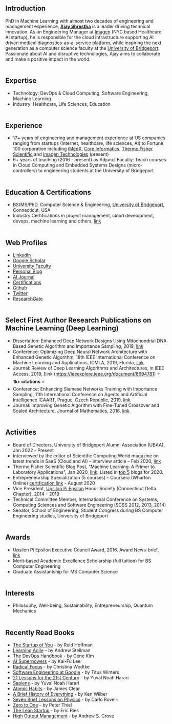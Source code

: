 ## Introduction         
PhD in Machine Learning with almost two decades of engineering and management experience, **[Ajay Shrestha](https://www.ajayshrestha.com/)** is a leader driving technical innovation. As an Engineering Manager at [Imagen](https://imagen.ai/) (NYC based Healthcare AI startup), he is responsible for the cloud infrastructure supporting AI driven medical diagnostics-as-a-service platform, while inspiring the next generation as a computer science faculty at the [University of Bridgeport](https://www.bridgeport.edu/). Passionate about AI and disruptive technologies, Ajay aims to collaborate and make a positive impact in the world.
\
&nbsp;

## Expertise
- Technology: DevOps & Cloud Computing, Software Engineering, Machine Learning
- Industry: Healthcare, Life Sciences, Education
\
&nbsp;

## Experience
- 17+ years of engineering and management experience at US companies ranging from startups (Internet, healthcare, life sciences, AI) to Fortune 100 corporation including [iMedX](https://imedx.com/), [Core Informatics](http://coreinformatics.com/), [Thermo Fisher Scientific](https://www.thermofisher.com/us/en/home.html) and [Imagen Technologies](https://imagen.ai/) (present)
- 6+ years of teaching (2016 - present) as Adjunct Faculty: Teach courses in Cloud Computing and Embedded Systems Designs (micro-controllers) to engineering students at the University of Bridgeport
\
&nbsp;

## Education & Certifications
- BS/MS/PhD, Computer Science & Engineering, [University of Bridgeport](https://www.bridgeport.edu/), Connecticut, USA
- Industry Certifications in project management, cloud development, devops, machine learning and others, [link](https://www.credly.com/users/ajayshrestha/badges) 
\
&nbsp;

## Web Profiles
- [LinkedIn](https://www.linkedin.com/in/ajayshrestha/)
- [Google Scholar](https://scholar.google.com/citations?user=wtBCz0QAAAAJ)
- [University Faculty](https://profiles.bridgeport.edu/user/shrestha/)
- [Personal Blog](https://blog.ajayshrestha.com/)
- [AI Journal](https://everestaijournal.com/)
- [Certifications](https://www.youracclaim.com/users/ajayshrestha/badges)
- [Github](https://github.com/shrestha-ajay)
- [Twitter](https://twitter.com/ajayshrestha)
- [ResearchGate](https://www.researchgate.net/profile/Ajay-Shrestha)
\
&nbsp;

## Select First Author Research Publications on Machine Learning (Deep Learning)
-	Dissertation: Enhanced Deep Network Designs Using Mitochondrial DNA Based Genetic Algorithm and Importance Sampling, 2019, [link](https://www.proquest.com/docview/2322784986/631422EFED204CFDPQ/)
-	Conference: Optimizing Deep Neural Network Architecture with Enhanced Genetic Algorithm, 18th IEEE International Conference on Machine Learning and Applications, ICMLA, 2019, Florida, [link](https://ieeexplore.ieee.org/abstract/document/8999193)
-	Journal: Review of Deep Learning Algorithms and Architectures, in IEEE Access, 2019, [link (https://ieeexplore.ieee.org/document/8694781) ⭐ **1k+ citations** ⭐  
-	Conference: Enhancing Siamese Networks Training with Importance Sampling, 11th International Conference on Agents and Artificial Intelligence ICAART, Prague, Czech Republic, 2019, [link](http://dx.doi.org/10.5220/0007371706100615)
-	Journal: Improving Genetic Algorithm with Fine-Tuned Crossover and Scaled Architecture, Journal of Mathematics, 2016, [link](http://dx.doi.org/10.1155/2016/4015845)
\
&nbsp;

## Activities
- Board of Directors, University of Bridgeport Alumni Association (UBAA), Jan 2022 - Present
-	Interviewed by the editor of Scientific Computing World magazine on latest trends in SaaS (Cloud and AI) – interview article – Feb 2020, [link](https://www.scientific-computing.com/feature/making-case-cloud)
-	Thermo Fisher Scientific Blog Post, “Machine Learning: A Primer to Laboratory Applications”, Jan 2020,  [link](https://www.thermofisher.com/blog/connectedlab/machine-learning-a-primer-to-laboratory-applications/). Listed in [top 5](https://www.thermofisher.com/blog/connectedlab/top-5-connected-lab-blogs-for-2020/) blogs for 2020.
-	Entrepreneurship Specialization (5 courses) – Coursera (Wharton Online) [certification link](https://www.coursera.org/account/accomplishments/specialization/certificate/ZL4WT3NHK2AT) - August 2020
-	Vice President, [Upsilon Pi Epsilon](https://upe.acm.org/) Honor Society (Connecticut Delta Chapter), 2014 – 2019
- Technical Committee Member, International Conference on Systems, Computing Sciences and Software Engineering (SCSS 2012, 2013, 2014)
- Senator, School of Engineering, Student Congress during BS Computer Engineering studies, University of Bridgeport
\
&nbsp;

## Awards
-	Upsilon Pi Epsilon Executive Council Award, 2016. Award News-brief, [link](https://www.cs.ucla.edu/wp-content/uploads/cs/UPE-News-August-2016-Scholarships.pdf)
- Merit-based Academic Excellence Scholarship (full tuition) for BS Computer Engineering 
- Graduate Assistantship for MS Computer Science
\
&nbsp;

## Interests
- Philosophy, Well-being, Sustainability, Entrepreneurship, Quantum Mechanics
\
&nbsp;

## Recently Read Books
- [The Startup of You](https://www.amazon.com/Start-up-You-Future-Yourself-Transform/dp/0307888908/ref=tmm_hrd_swatch_0?_encoding=UTF8&qid=1695694171&sr=8-1&_encoding=UTF8&tag=ajayshrestha-20&linkCode=ur2&linkId=df84bae53afbd58380fd3de7eee0e55f&camp=1789&creative=9325&_encoding=UTF8&tag=ajayshrestha-20&linkCode=ur2&linkId=cadc8cea43d438b2453bed316ee6c5b9&camp=1789&creative=9325) - by Reid Hoffman
- [Learning Agile](https://www.amazon.com/Learning-Agile-Understanding-Scrum-Kanban/dp/B094NYWWFN/ref=sr_1_1?crid=10BT06ASYASJ1&keywords=Learning+Agile+book+paper&qid=1695694353&s=audible&sprefix=learning+agile+book+pape%252Caudible%252C93&sr=1-1&_encoding=UTF8&tag=ajayshrestha-20&linkCode=ur2&linkId=360b6ee966302703fd25e804b647cdc6&camp=1789&creative=9325) – by Andrew Stellman
- [The DevOps Handbook](https://www.amazon.com/DevOps-Handbook-World-Class-Reliability-Organizations/dp/1950508404/ref=tmm_pap_swatch_0?_encoding=UTF8&qid=1695694419&sr=1-1&_encoding=UTF8&tag=ajayshrestha-20&linkCode=ur2&linkId=fc3c397cae1594fc6e1877c5db039c60&camp=1789&creative=9325) - by Gene Kim
- [AI Superpowers](https://www.amazon.com/AI-Superpowers-China-Silicon-Valley/dp/132854639X/ref=tmm_hrd_swatch_0?_encoding=UTF8&qid=1695694458&sr=1-1&_encoding=UTF8&tag=ajayshrestha-20&linkCode=ur2&linkId=3da0fc83c66ce08a05e749980802e512&camp=1789&creative=9325) - by Kai-Fu Lee
- [Radical Focus](https://www.amazon.com/Radical-Focus-Achieving-Important-Objectives/dp/0996006087/ref=tmm_pap_swatch_0?_encoding=UTF8&qid=1695694503&sr=1-1&_encoding=UTF8&tag=ajayshrestha-20&linkCode=ur2&linkId=9f1b6908d03aa5b07549c4ed62ca26d9&camp=1789&creative=9325) - by Christina Wodtke
- [Software Engineering at Google](https://www.amazon.com/Software-Engineering-Google-Lessons-Programming/dp/1492082791/ref=tmm_pap_swatch_0?_encoding=UTF8&qid=1695694543&sr=1-1&_encoding=UTF8&tag=ajayshrestha-20&linkCode=ur2&linkId=db073c188ea2db21f884f46a143360b0&camp=1789&creative=9325) - by Titus Winters
- [21 Lessons for the 21st Century](https://www.amazon.com/Lessons-21st-Century-Yuval-Harari/dp/0525512179/ref=tmm_hrd_swatch_0?_encoding=UTF8&qid=1695694587&sr=8-1&_encoding=UTF8&tag=ajayshrestha-20&linkCode=ur2&linkId=099677e0d8195f68f063bbae0a76917d&camp=1789&creative=9325) - by Yuval Noah Harari
- [Sapiens](https://www.amazon.com/Sapiens-Humankind-Yuval-Noah-Harari/dp/0062316117/ref=tmm_pap_swatch_0?_encoding=UTF8&qid=1695694626&sr=8-1&_encoding=UTF8&tag=ajayshrestha-20&linkCode=ur2&linkId=6eb6812ba1f4b833ee8d9c10803a2c22&camp=1789&creative=9325) - by Yuval Noah Harari
- [Atomic Habits](https://www.amazon.com/Atomic-Habits-Proven-Build-Break/dp/0735211299/ref=tmm_hrd_swatch_0?_encoding=UTF8&qid=1695694667&sr=8-1&_encoding=UTF8&tag=ajayshrestha-20&linkCode=ur2&linkId=ad37a5272d440f4afcfca1be5735d13f&camp=1789&creative=9325) - by James Clear
- [A Brief History of Everything](https://www.amazon.com/Brief-History-Everything-20th-Anniversary/dp/1611804523/ref=tmm_pap_swatch_0?_encoding=UTF8&qid=1695694704&sr=8-1&_encoding=UTF8&tag=ajayshrestha-20&linkCode=ur2&linkId=a701ed822789e87a896f9f2c404cb183&camp=1789&creative=9325) - by Ken Wilber
- [Seven Brief Lessons on Physics](https://www.amazon.com/Seven-Brief-Lessons-Physics-Rovelli/dp/0399184414/ref=tmm_hrd_swatch_0?_encoding=UTF8&qid=1695694747&sr=8-1&_encoding=UTF8&tag=ajayshrestha-20&linkCode=ur2&linkId=3905262167e1838ab8a2b55a6962f10c&camp=1789&creative=9325) - by Carlo Rovelli
- [Zero to One](https://www.amazon.com/Zero-One-Notes-Startups-Future/dp/0804139296/ref=tmm_hrd_swatch_0?_encoding=UTF8&qid=1695694788&sr=8-1&_encoding=UTF8&tag=ajayshrestha-20&linkCode=ur2&linkId=9351d701a4ecc9463fd321ec4ef5fb30&camp=1789&creative=9325) - by Peter Thiel
- [The Lean Startup](https://www.amazon.com/Lean-Startup-Entrepreneurs-Continuous-Innovation/dp/0670921602/ref=tmm_pap_swatch_0?_encoding=UTF8&qid=1695694824&sr=8-1&_encoding=UTF8&tag=ajayshrestha-20&linkCode=ur2&linkId=c4ce18816e2dea5141b8313042dedec7&camp=1789&creative=9325) - by Eric Ries
- [High Output Management](https://www.amazon.com/High-Output-Management-Andrew-Grove/dp/0679762884/ref=tmm_pap_swatch_0?_encoding=UTF8&qid=1695694860&sr=8-1&_encoding=UTF8&tag=ajayshrestha-20&linkCode=ur2&linkId=fe7d1172952173e18d7172f9380fe09b&camp=1789&creative=9325) - by Andrew S. Grove
\
&nbsp;

